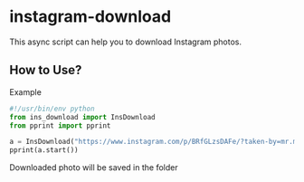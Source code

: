 # instagram-download
This async script can help you to download Instagram photos.

## How to Use?
Example

``` python
#!/usr/bin/env python
from ins_download import InsDownload
from pprint import pprint

a = InsDownload("https://www.instagram.com/p/BRfGLzsDAFe/?taken-by=mr.mo.2017")
pprint(a.start())
```
Downloaded photo will be saved in the folder